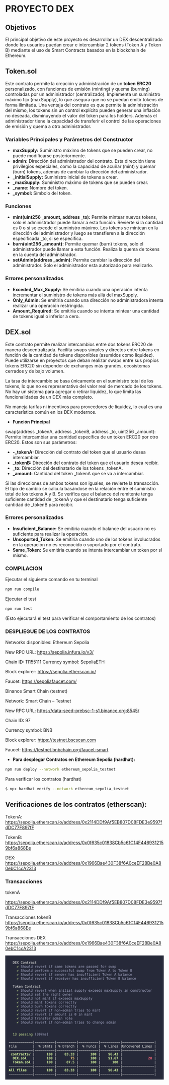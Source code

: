 # PROYECTO DEX

## Objetivos
El principal objetivo de este proyecto es desarrollar un DEX descentralizado donde los usuarios puedan crear e intercambiar 2 tokens (Token A y Token B) mediante el uso de Smart Contracts basados en la blockchain de Ethereum.

## Token.sol
Este contrato permite la creación y administración de un **token ERC20** personalizado, con funciones de emisión (minting) y quema (burning) controladas por un administrador (centralizado). Implementa un suministro máximo fijo (maxSupply), lo que asegura que no se puedan emitir tokens de forma ilimitada. 
Una ventaja del contrato es que permite la administración del mismo, los tokens sin un control explícito pueden generar una inflación no deseada, disminuyendo el valor del token para los holders. Además el administrador tiene la capacidad de transferir el control de las operaciones de emisión y quema a otro administrador.

### Variables Principales y Parámetros del Constructor
- **maxSupply:** Suministro máximo de tokens que se pueden crear, no puede modificarse posteriormente.
- **admin:** Dirección del administrador del contrato. Esta dirección tiene privilegios especiales, como la capacidad de acuñar (mint) y quemar (burn) tokens, además de cambiar la dirección del administrador.
- **_initialSupply:** Suministro inicial de tokens a crear.
- **_maxSupply:** Suministro máximo de tokens que se pueden crear.
- **_name:** Nombre del token.
- **_symbol:** Símbolo del token.

### Funciones
- **mint(uint256 _amount, address _to):** Permite mintear nuevos tokens, solo el administrador puede llamar a esta función. Revierte si la cantidad es 0 o si se excede el suministro máximo. Los tokens se mintean en la dirección del administrador y luego se transfieren a la dirección especificada _to, si se especifica.
- **burn(uint256 _amount):** Permite quemar (burn) tokens, solo el administrador puede llamar a esta función. Realiza la quema de tokens en la cuenta del administrador.
- **setAdmin(address _admin):** Permite cambiar la dirección del administrador. Solo el administrador esta autorizado para realizarlo.

### Errores personalizados
- **Exceded_Max_Supply:** Se emitiria cuando una operación intenta incrementar el suministro de tokens más allá del maxSupply.
- **Only_Admin:** Se emitiria cuando una dirección no administradora intenta realizar una operación restringida.
- **Amount_Required:** Se emitiria cuando se intenta mintear una cantidad de tokens igual o inferior a cero.


## DEX.sol
Este contrato permite realizar intercambios entre dos tokens ERC20 de manera descentralizada. Facilita swaps simples y directos entre tokens en función de la cantidad de tokens disponibles (asumidos como liquidez). Puede utilizarse en proyectos que deban realizar swaps entre sus propios tokens ERC20 sin depender de exchanges más grandes, ecosistemas cerrados y de bajo volumen.

La tasa de intercambio se basa únicamente en el suministro total de los tokens, lo que no es representativo del valor real de mercado de los tokens.
No hay un sistema para agregar o retirar liquidez, lo que limita las funcionalidades de un DEX más completo.

No maneja tarifas ni incentivos para proveedores de liquidez, lo cual es una característica común en los DEX modernos.
- **Función Principal**

swap(address _tokenA, address _tokenB, address _to, uint256 _amount):  Permite intercambiar una cantidad específica de un token ERC20 por otro ERC20. Estos son sus parámetros:
- **-_tokenA:** Dirección del contrato del token que el usuario desea intercambiar.
- **_tokenB:** Dirección del contrato del token que el usuario desea recibir.
- **_to:** Dirección del destinatario de los tokens _tokenA.
- **_amount:** Cantidad del token _tokenA que se va a intercambiar.

Si las direcciones de ambos tokens son iguales, se revierte la transacción. El tipo de cambio se calcula basándose en la relación entre el suministro total de los tokens A y B.
 Se verifica que el balance del remitente tenga suficiente cantidad de _tokenA y que el destinatario tenga suficiente cantidad de _tokenB para recibir.

### Errores personalizados
- **Insuficient_Balance:** Se emitiria cuando el balance del usuario no es suficiente para realizar la operación.
- **Unsoported_Token:** Se emitiria cuando uno de los tokens involucrados en la operación no es reconocido o soportado por el contrato. 
- **Same_Token:** Se emitiria cuando se intenta intercambiar un token por sí mismo.

### COMPILACION
Ejecutar el siguiente comando en tu terminal
```bash
npm run compile
```

Ejecutar el test
```bash
npm run test
```
(Esto ejecutará el test para verificar el comportamiento de los contratos)

 
### DESPLIEGUE DE LOS CONTRATOS
Networks disponibles:
Ethereum Sepolia

New RPC URL: https://sepolia.infura.io/v3/

Chain ID: 11155111
Currency symbol: SepoliaETH

Block explorer: https://sepolia.etherscan.io/

Faucet: https://sepoliafaucet.com/

Binance Smart Chain (testnet)

Network: Smart Chain – Testnet

New RPC URL: https://data-seed-prebsc-1-s1.binance.org:8545/

Chain ID: 97

Currency symbol: BNB

Block explorer: https://testnet.bscscan.com

Faucet: https://testnet.bnbchain.org/faucet-smart

- **Para desplegar Contratos  en Ethereum Sepolia (hardhat):**
```bash
npm run deploy --network ethereum_sepolia_testnet
```
Para verificar los contratos (hardhat)
```bash
$ npx hardhat verify --network ethereum_sepolia_testnet
```
## Verificaciones de los contratos (etherscan):

TokenA: https://sepolia.etherscan.io/address/0x2114DDf9Af5EB807D08FDE3e9597fdDC77F897fF

TokenB: https://sepolia.etherscan.io/address/0x0f635c01838Cb5c61C14F4469312159bf6a868Ee

DEX: https://sepolia.etherscan.io/address/0x1966Bae430F38f6A0ceEF28Be0A80ebC1ccA2313
 
 ### Transacciones
 
tokenA

https://sepolia.etherscan.io/address/0x2114DDf9Af5EB807D08FDE3e9597fdDC77F897fF

Transacciones tokenB
https://sepolia.etherscan.io/address/0x0f635c01838Cb5c61C14F4469312159bf6a868Ee

Transacciones DEX
https://sepolia.etherscan.io/address/0x1966Bae430F38f6A0ceEF28Be0A80ebC1ccA2313







![alt text](https://github.com/KopperIfr/DEX/blob/main/images/local-test.png "Logo Title Text 1")




